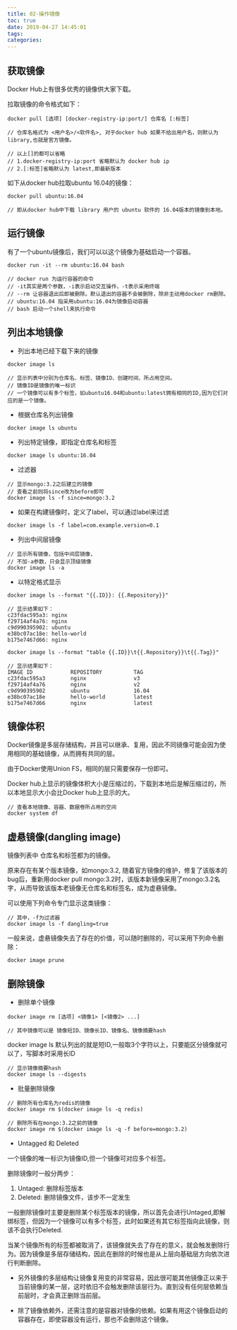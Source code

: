 ```yaml
---
title: 02-操作镜像
toc: true
date: 2019-04-27 14:45:01
tags:
categories:
---
```



## 获取镜像
Docker Hub上有很多优秀的镜像供大家下载。

拉取镜像的命令格式如下：

```
docker pull [选项] [docker-registry-ip:port/] 仓库名 [:标签]

// 仓库名格式为 <用户名>/<软件名>, 对于docker hub 如果不给出用户名，则默认为library,也就是官方镜像。

// 以上[]的都可以省略
// 1.docker-registry-ip:port 省略默认为 docker hub ip
// 2.[:标签]省略默认为 latest,即最新版本
```

如下从docker hub拉取ubuntu 16.04的镜像： 

```
docker pull ubuntu:16.04

// 即从docker hub中下载 library 用户的 ubuntu 软件的 16.04版本的镜像到本地。
```

## 运行镜像
有了一个ubuntu镜像后，我们可以以这个镜像为基础启动一个容器。

```
docker run -it --rm ubuntu:16.04 bash

// docker run 为运行容器的命令
// -it其实是两个参数，-i表示启动交互操作，-t表示采用终端
// --rm 让容器退出后即被删除。默认退出的容器不会被删除，除非主动用docker rm删除。
// ubuntu:16.04 指采用ubuntu:16.04为镜像启动容器
// bash 启动一个shell来执行命令
```

## 列出本地镜像
- 列出本地已经下载下来的镜像
```
docker image ls

// 显示列表中分别为仓库名、标签、镜像ID、创建时间、所占用空间。
// 镜像ID是镜像的唯一标识
// 一个镜像可以有多个标签，如ubuntu16.04和ubuntu:latest拥有相同的ID,因为它们对应的是一个镜像。 

```

* 根据仓库名列出镜像

```
docker image ls ubuntu
```

* 列出特定镜像，即指定仓库名和标签

```
docker image ls ubuntu:16.04
```

* 过滤器

```
// 显示mongo:3.2之后建立的镜像
// 查看之前则将since改为before即可
docker image ls -f since=mongo:3.2
```

- 如果在构建镜像时，定义了label，可以通过label来过滤
```
docker image ls -f label=com.example.version=0.1
```

- 列出中间层镜像
```
// 显示所有镜像，包括中间层镜像，
// 不加-a参数，只会显示顶级镜像
docker image ls -a
```

- 以特定格式显示
```
docker image ls --format "{{.ID}}: {{.Repository}}" 

// 显示结果如下：
c23fdac595a3: nginx
f29714af4a76: nginx
c9d990395902: ubuntu
e38bc07ac18e: hello-world
b175e7467d66: nginx

docker image ls --format "table {{.ID}}\t{{.Repository}}\t{{.Tag}}"

// 显示结果如下：
IMAGE ID            REPOSITORY          TAG
c23fdac595a3        nginx               v3
f29714af4a76        nginx               v2
c9d990395902        ubuntu              16.04
e38bc07ac18e        hello-world         latest
b175e7467d66        nginx               latest
```

## 镜像体积
Docker镜像是多层存储结构，并且可以继承、复用，因此不同镜像可能会因为使用相同的基础镜像，从而拥有共同的层。

由于Docker使用Union FS，相同的层只需要保存一份即可。

Docker hub上显示的镜像体积大小是压缩过的，下载到本地后是解压缩过的，所以本地显示大小会比Docker hub上显示的大。

```
// 查看本地镜像、容器、数据卷所占用的空间
docker system df
```

## 虚悬镜像(dangling image)
镜像列表中 仓库名和标签都为<nonce>的镜像。

原来存在有某个版本镜像，如mongo:3.2, 随着官方镜像的维护，修复了该版本的bug后，重新用docker pull mongo:3.2时，该版本新镜像采用了mongo:3.2名字，从而导致该版本老镜像无仓库名和标签名，成为虚悬镜像。

可以使用下列命令专门显示这类镜像：

```
// 其中，-f为过滤器
docker image ls -f dangling=true
```
一般来说，虚悬镜像失去了存在的价值，可以随时删除的，可以采用下列命令删除：

```
docker image prune
```
## 删除镜像
- 删除单个镜像
```
docker image rm [选项] <镜像1> [<镜像2> ...]

// 其中镜像可以是 镜像短ID、镜像长ID、镜像名、镜像摘要hash
```

docker image ls 默认列出的就是短ID,一般取3个字符以上，只要能区分镜像就可以了，写脚本时采用长ID


```
// 显示镜像摘要hash
docker image ls --digests
```

- 批量删除镜像

```
// 删除所有仓库名为redis的镜像
docker image rm $(docker image ls -q redis)

// 删除所有在mongo:3.2之前的镜像
docker image rm $(docker image ls -q -f before=mongo:3.2)
```

- Untagged 和 Deleted

一个镜像的唯一标识为镜像ID,但一个镜像可对应多个标签。

删除镜像时一般分两步：
1. Untaged: 删除标签版本
2. Deleted: 删除镜像文件，该步不一定发生

一般删除镜像时主要是删除某个标签版本的镜像，所以首先会进行Untaged,即解绑标签，但因为一个镜像可以有多个标签，此时如果还有其它标签指向此镜像，则该不会执行Deleted.

当某个镜像所有的标签都被取消了，该镜像就失去了存在的意义，就会触发删除行为。因为镜像是多层存储结构，因此在删除的时候也是从上层向基础层方向依次进行判断删除。

* 另外镜像的多层结构让镜像复用变的非常容易，因此很可能其他镜像正以来于当前镜像的某一层，这时依旧不会触发删除该层行为。直到没有任何层依赖当前层时，才会真正删除当前层。

* 除了镜像依赖外，还需注意的是容器对镜像的依赖。如果有用这个镜像启动的容器存在，即使容器没有运行，那也不会删除这个镜像。